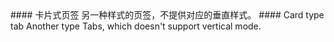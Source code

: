 <cn>
#### 卡片式页签
另一种样式的页签，不提供对应的垂直样式。
</cn>

<us>
#### Card type tab
Another type Tabs, which doesn't support vertical mode.
</us>
